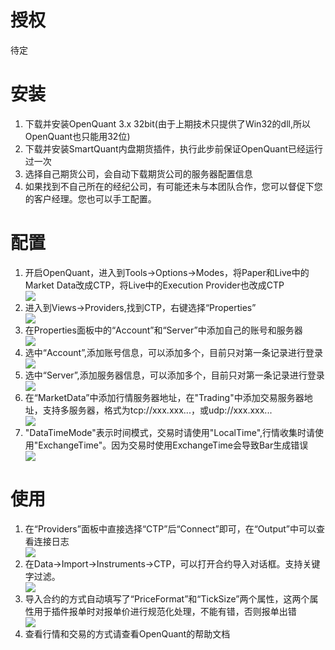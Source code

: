 <html>
<head>
<title>SmartQuant内盘期货插件</title>
</head>
<body>
<h1>授权</h1>
待定

<h1>安装</h1>
<ol>
<li>下载并安装OpenQuant 3.x 32bit(由于上期技术只提供了Win32的dll,所以OpenQuant也只能用32位)</li>
<li>下载并安装SmartQuant内盘期货插件，执行此步前保证OpenQuant已经运行过一次</li>
<li>选择自己期货公司，会自动下载期货公司的服务器配置信息</li>
<li>如果找到不自己所在的经纪公司，有可能还未与本团队合作，您可以督促下您的客户经理。您也可以手工配置。</li>
</ol>

<h1>配置</h1>
<ol>
<li>开启OpenQuant，进入到Tools->Options->Modes，将Paper和Live中的Market Data改成CTP，将Live中的Execution Provider也改成CTP</li>
<img src="https://raw.github.com/QuantBox/OpenQuant/master/Provider/www/1.png"/>
<li>进入到Views->Providers,找到CTP，右键选择“Properties”</li>
<img src="https://raw.github.com/QuantBox/OpenQuant/master/Provider/www/2.png"/>
<li>在Properties面板中的“Account”和“Server”中添加自己的账号和服务器</li>
<img src="https://raw.github.com/QuantBox/OpenQuant/master/Provider/www/3.png"/>
<li>选中“Account”,添加账号信息，可以添加多个，目前只对第一条记录进行登录</li>
<img src="https://raw.github.com/QuantBox/OpenQuant/master/Provider/www/4.png"/>
<li>选中“Server”,添加服务器信息，可以添加多个，目前只对第一条记录进行登录</li>
<img src="https://raw.github.com/QuantBox/OpenQuant/master/Provider/www/5.png"/>
<li>在“MarketData”中添加行情服务器地址，在"Trading"中添加交易服务器地址，支持多服务器，格式为tcp://xxx.xxx...，或udp://xxx.xxx...</li>
<img src="https://raw.github.com/QuantBox/OpenQuant/master/Provider/www/6.png"/>
<li>"DataTimeMode"表示时间模式，交易时请使用"LocalTime",行情收集时请使用"ExchangeTime"。因为交易时使用ExchangeTime会导致Bar生成错误</li>
<img src="https://raw.github.com/QuantBox/OpenQuant/master/Provider/www/3.png"/>
</ol>


<h1>使用</h1>
<ol>
<li>在“Providers”面板中直接选择“CTP”后“Connect”即可，在“Output”中可以查看连接日志</li>
<img src="https://raw.github.com/QuantBox/OpenQuant/master/Provider/www/7.png"/>
<li>在Data->Import->Instruments->CTP，可以打开合约导入对话框。支持关键字过滤。</li>
<img src="https://raw.github.com/QuantBox/OpenQuant/master/Provider/www/8.png"/>
<li>导入合约的方式自动填写了“PriceFormat”和“TickSize”两个属性，这两个属性用于插件报单时对报单价进行规范化处理，不能有错，否则报单出错</li>
<img src="https://raw.github.com/QuantBox/OpenQuant/master/Provider/www/9.png"/>
<li>查看行情和交易的方式请查看OpenQuant的帮助文档</li>
</ol>
</body>
</html>
